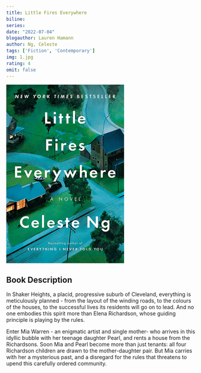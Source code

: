 ```yaml
---
title: Little Fires Everywhere
biline:
series: 
date: "2022-07-04"
blogauthor: Lauren Hamann
author: Ng, Celeste
tags: ['Fiction', 'Contemporary']
img: 1.jpg
rating: 4
omit: false
---
```


![Book Cover](1.jpg)

## Book Description

In Shaker Heights, a placid, progressive suburb of Cleveland, everything is meticulously planned - from the layout of the winding roads, to the colours of the houses, to the successful lives its residents will go on to lead. And no one embodies this spirit more than Elena Richardson, whose guiding principle is playing by the rules.

Enter Mia Warren - an enigmatic artist and single mother- who arrives in this idyllic bubble with her teenage daughter Pearl, and rents a house from the Richardsons. Soon Mia and Pearl become more than just tenants: all four Richardson children are drawn to the mother-daughter pair. But Mia carries with her a mysterious past, and a disregard for the rules that threatens to upend this carefully ordered community.
